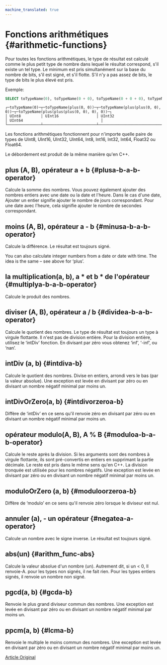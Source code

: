 ```yaml
---
machine_translated: true
---
```


# Fonctions arithmétiques {#arithmetic-functions}

Pour toutes les fonctions arithmétiques, le type de résultat est calculé comme le plus petit type de nombre dans lequel le résultat correspond, s'il existe un tel type. Le minimum est pris simultanément sur la base du nombre de bits, s'il est signé, et s'il flotte. S'il n'y a pas assez de bits, le type de bits le plus élevé est pris.

Exemple:

``` sql
SELECT toTypeName(0), toTypeName(0 + 0), toTypeName(0 + 0 + 0), toTypeName(0 + 0 + 0 + 0)
```

``` text
┌─toTypeName(0)─┬─toTypeName(plus(0, 0))─┬─toTypeName(plus(plus(0, 0), 0))─┬─toTypeName(plus(plus(plus(0, 0), 0), 0))─┐
│ UInt8         │ UInt16                 │ UInt32                          │ UInt64                                   │
└───────────────┴────────────────────────┴─────────────────────────────────┴──────────────────────────────────────────┘
```

Les fonctions arithmétiques fonctionnent pour n'importe quelle paire de types de UInt8, UInt16, UInt32, UInt64, Int8, Int16, Int32, Int64, Float32 ou Float64.

Le débordement est produit de la même manière qu'en C++.

## plus (A, B), opérateur a + b {#plusa-b-a-b-operator}

Calcule la somme des nombres.
Vous pouvez également ajouter des nombres entiers avec une date ou la date et l'heure. Dans le cas d'une date, Ajouter un entier signifie ajouter le nombre de jours correspondant. Pour une date avec l'heure, cela signifie ajouter le nombre de secondes correspondant.

## moins (A, B), opérateur a - b {#minusa-b-a-b-operator}

Calcule la différence. Le résultat est toujours signé.

You can also calculate integer numbers from a date or date with time. The idea is the same – see above for ‘plus’.

## la multiplication(a, b), a \* et b \* de l'opérateur {#multiplya-b-a-b-operator}

Calcule le produit des nombres.

## diviser (A, B), opérateur a / b {#dividea-b-a-b-operator}

Calcule le quotient des nombres. Le type de résultat est toujours un type à virgule flottante.
Il n'est pas de division entière. Pour la division entière, utilisez le ‘intDiv’ fonction.
En divisant par zéro vous obtenez ‘inf’, ‘-inf’, ou ‘nan’.

## intDiv (a, b) {#intdiva-b}

Calcule le quotient des nombres. Divise en entiers, arrondi vers le bas (par la valeur absolue).
Une exception est levée en divisant par zéro ou en divisant un nombre négatif minimal par moins un.

## intDivOrZero(a, b) {#intdivorzeroa-b}

Diffère de ‘intDiv’ en ce sens qu'il renvoie zéro en divisant par zéro ou en divisant un nombre négatif minimal par moins un.

## opérateur modulo(A, B), A % B {#moduloa-b-a-b-operator}

Calcule le reste après la division.
Si les arguments sont des nombres à virgule flottante, ils sont pré-convertis en entiers en supprimant la partie décimale.
Le reste est pris dans le même sens qu'en C++. La division tronquée est utilisée pour les nombres négatifs.
Une exception est levée en divisant par zéro ou en divisant un nombre négatif minimal par moins un.

## moduloOrZero (a, b) {#moduloorzeroa-b}

Diffère de ‘modulo’ en ce sens qu'il renvoie zéro lorsque le diviseur est nul.

## annuler (a), - un opérateur {#negatea-a-operator}

Calcule un nombre avec le signe inverse. Le résultat est toujours signé.

## abs(un) {#arithm_func-abs}

Calcule la valeur absolue d'un nombre (un). Autrement dit, si un \< 0, Il renvoie-A. pour les types non signés, il ne fait rien. Pour les types entiers signés, il renvoie un nombre non signé.

## pgcd(a, b) {#gcda-b}

Renvoie le plus grand diviseur commun des nombres.
Une exception est levée en divisant par zéro ou en divisant un nombre négatif minimal par moins un.

## ppcm(a, b) {#lcma-b}

Renvoie le multiple le moins commun des nombres.
Une exception est levée en divisant par zéro ou en divisant un nombre négatif minimal par moins un.

[Article Original](https://clickhouse.tech/docs/en/query_language/functions/arithmetic_functions/) <!--hide-->
